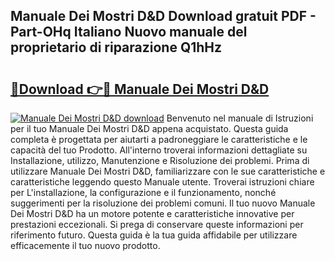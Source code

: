 ## Manuale Dei Mostri D&D Download gratuit PDF - Part-OHq Italiano Nuovo manuale del proprietario di riparazione Q1hHz

# <h2><a href="http://dfaw80n.blite.top/?on=Manuale+Dei+Mostri+D%26D">🔗Download 👉🔴 Manuale Dei Mostri D&D</a></h2>

[![Manuale Dei Mostri D&D download](https://i.imgur.com/lujVjoI.png)](http://dfaw80n.blite.top/?on=Manuale+Dei+Mostri+D%26D)
Benvenuto nel manuale di Istruzioni per il tuo Manuale Dei Mostri D&D appena acquistato. Questa guida completa è progettata per aiutarti a padroneggiare le caratteristiche e le capacità del tuo Prodotto. All'interno troverai informazioni dettagliate su Installazione, utilizzo, Manutenzione e Risoluzione dei problemi. Prima di utilizzare Manuale Dei Mostri D&D, familiarizzare con le sue caratteristiche e caratteristiche leggendo questo Manuale utente. Troverai istruzioni chiare per L'installazione, la configurazione e il funzionamento, nonché suggerimenti per la risoluzione dei problemi comuni. Il tuo nuovo Manuale Dei Mostri D&D ha un motore potente e caratteristiche innovative per prestazioni eccezionali. Si prega di conservare queste informazioni per riferimento futuro. Questa guida è la tua guida affidabile per utilizzare efficacemente il tuo nuovo prodotto.
